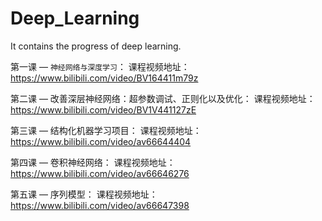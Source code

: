 # Deep_Learning
It contains the progress of deep learning.

第一课 — `神经网络与深度学习`：
课程视频地址：https://www.bilibili.com/video/BV164411m79z

第二课 — 改善深层神经网络：超参数调试、正则化以及优化：
课程视频地址：https://www.bilibili.com/video/BV1V441127zE

第三课 — 结构化机器学习项目：
课程视频地址：https://www.bilibili.com/video/av66644404

第四课 — 卷积神经网络：
课程视频地址：https://www.bilibili.com/video/av66646276

第五课 — 序列模型：
课程视频地址：https://www.bilibili.com/video/av66647398

